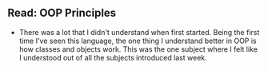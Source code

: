 ## Read: OOP Principles
- There was a lot that I didn't understand when first started. Being the first time I've seen this language, the one thing I understand better in OOP is how classes and objects work. This was the one subject where I felt like I understood out of all the subjects introduced last week. 